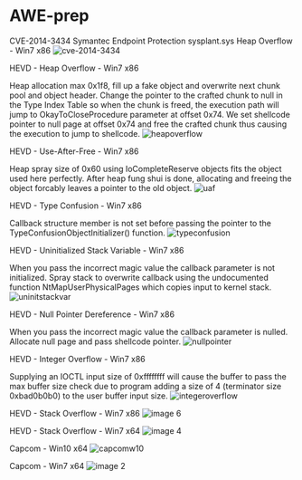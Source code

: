 # AWE-prep

CVE-2014-3434 Symantec Endpoint Protection sysplant.sys Heap Overflow - Win7 x86
![cve-2014-3434](https://user-images.githubusercontent.com/18420902/31064068-92d6ec5c-a6fe-11e7-91e5-55adfbc068ec.png)

HEVD - Heap Overflow - Win7 x86

Heap allocation max 0x1f8, fill up a fake object and overwrite next chunk pool and object header. Change the pointer to the crafted chunk to null in the Type Index Table so when the chunk is freed, the execution path will jump to OkayToCloseProcedure parameter at offset 0x74. We set shellcode pointer to null page at offset 0x74 and free the crafted chunk thus causing the execution to jump to shellcode.
![heapoverflow](https://user-images.githubusercontent.com/18420902/30308091-686a8d04-9748-11e7-9f4a-ef3dc8d5355d.png)

HEVD - Use-After-Free - Win7 x86

Heap spray size of 0x60 using IoCompleteReserve objects fits the object used here perfectly. After heap fung shui is done, allocating and freeing the object forcably leaves a pointer to the old object.
![uaf](https://user-images.githubusercontent.com/18420902/30304710-8466306c-9734-11e7-85d4-7289d9e5a9e7.png)

HEVD - Type Confusion - Win7 x86

Callback structure member is not set before passing the pointer to the TypeConfusionObjectInitializer() function.
![typeconfusion](https://user-images.githubusercontent.com/18420902/30252651-17389046-963c-11e7-8075-f82dc4b131fb.png)

HEVD - Uninitialized Stack Variable - Win7 x86

When you pass the incorrect magic value the callback parameter is not initialized. Spray stack to overwrite callback using the       undocumented function NtMapUserPhysicalPages which copies input to kernel stack.
![uninitstackvar](https://user-images.githubusercontent.com/18420902/30252393-42875b60-9637-11e7-8008-eea401fc7d51.png)

HEVD - Null Pointer Dereference - Win7 x86

When you pass the incorrect magic value the callback parameter is nulled. Allocate null page and pass shellcode pointer.
![nullpointer](https://user-images.githubusercontent.com/18420902/30246695-12925600-95c7-11e7-8384-cc3a0c9268eb.png)

HEVD - Integer Overflow - Win7 x86

Supplying an IOCTL input size of 0xffffffff will cause the buffer to pass the max buffer size check due to program adding a size of 4 (terminator size 0xbad0b0b0) to the user buffer input size. 
![integeroverflow](https://user-images.githubusercontent.com/18420902/30245487-ee233aee-95a0-11e7-9734-fb884165fcbc.png)

HEVD - Stack Overflow - Win7 x86
![image 6](https://cloud.githubusercontent.com/assets/18420902/23335109/b34ba266-fb73-11e6-8131-3f1970ba354c.jpg)

HEVD - Stack Overflow - Win7 x64
![image 4](https://cloud.githubusercontent.com/assets/18420902/23334842/2560ccd4-fb6d-11e6-9ac9-b15cdff620d1.jpg)

Capcom - Win10 x64
![capcomw10](https://cloud.githubusercontent.com/assets/18420902/24686876/1a5aac38-197c-11e7-9c79-fc3697764e81.png)

Capcom - Win7 x64
![image 2](https://cloud.githubusercontent.com/assets/18420902/23334841/2560485e-fb6d-11e6-9ec3-52abd7361d77.jpg)
